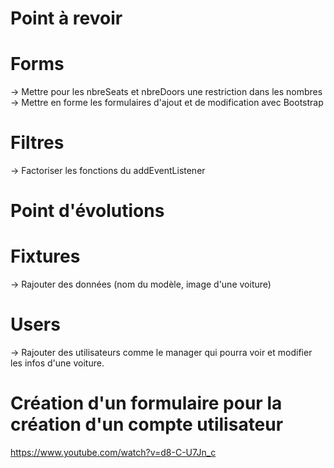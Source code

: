 # Point à  revoir 

# Forms
-> Mettre pour les nbreSeats et nbreDoors une restriction dans les nombres
-> Mettre en forme les formulaires d'ajout et de modification avec Bootstrap

# Filtres
-> Factoriser les fonctions du addEventListener


# Point d'évolutions

# Fixtures
-> Rajouter des données (nom du modèle, image d'une voiture)

# Users
-> Rajouter des utilisateurs comme le manager qui pourra voir et modifier les infos d'une voiture.

# Création d'un formulaire pour la création d'un compte utilisateur
https://www.youtube.com/watch?v=d8-C-U7Jn_c

